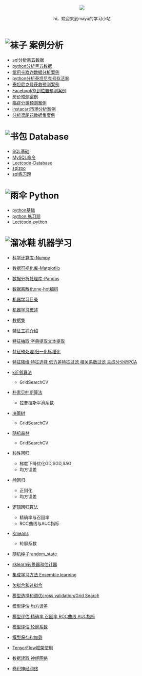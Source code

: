 

<br>

<div align="center">
    <br>
    <a href="https://github.com/mayu1031/CS_Notes"> <img src="https://raw.githubusercontent.com/mayu1031/CS_Notes/master/doc/others/icons/%E5%86%AC%E6%97%A5%E8%A3%85%E5%A4%87icon/%E8%80%B3%E7%BD%A9.png"></a>
     <br> <br>
    hi，欢迎来到mayu的学习小站
</div> 

<br/>


![袜子][6]  案例分析
======

- [sql分析黑五数据](https://zhuanlan.zhihu.com/p/54273292)
- [python分析黑五数据](https://github.com/mayu1031/CS_Notes/blob/master/doc/%E6%9C%BA%E5%99%A8%E5%AD%A6%E4%B9%A0/%E6%A1%88%E4%BE%8B%E5%88%86%E6%9E%90/%E9%BB%91%E8%89%B2%E6%98%9F%E6%9C%9F%E4%BA%94%E6%95%B0%E6%8D%AE%E5%88%86%E6%9E%90/%E9%BB%91%E8%89%B2%E6%98%9F%E6%9C%9F%E4%BA%94%E6%95%B0%E6%8D%AE%E5%88%86%E6%9E%90.md)
- [信用卡欺诈数据分析案例]()
- [python分析泰坦尼克号存活率](https://github.com/mayu1031/CS_Notes/blob/master/doc/%E6%9C%BA%E5%99%A8%E5%AD%A6%E4%B9%A0/%E6%A1%88%E4%BE%8B%E5%88%86%E6%9E%90/%E6%B3%B0%E5%A1%94%E5%B0%BC%E5%85%8B%E5%8F%B7/python%E5%88%86%E6%9E%90%E6%B3%B0%E5%9D%A6%E5%B0%BC%E5%85%8B%E5%8F%B7%E5%AD%98%E6%B4%BB.md)
- [泰坦尼克号获救预测案例](https://github.com/mayu1031/CS_Notes/blob/master/doc/%E6%9C%BA%E5%99%A8%E5%AD%A6%E4%B9%A0/%E6%A1%88%E4%BE%8B%E5%88%86%E6%9E%90/%E6%B3%B0%E5%A1%94%E5%B0%BC%E5%85%8B%E5%8F%B7/README.md)
- [Facebook签到位置预测案例](https://github.com/mayu1031/CS_Notes/blob/master/doc/%E6%9C%BA%E5%99%A8%E5%AD%A6%E4%B9%A0/%E6%A1%88%E4%BE%8B%E5%88%86%E6%9E%90/facebook%E7%AD%BE%E5%88%B0%E4%BD%8D%E7%BD%AE%E9%A2%84%E6%B5%8B.md)
- [房价预测案例](https://github.com/mayu1031/CS_Notes/blob/master/doc/%E6%9C%BA%E5%99%A8%E5%AD%A6%E4%B9%A0/%E6%A1%88%E4%BE%8B%E5%88%86%E6%9E%90/%E6%A1%88%E4%BE%8B%E6%B3%A2%E5%A3%AB%E9%A1%BF%E6%88%BF%E4%BB%B7%E9%A2%84%E6%B5%8B.md)
- [癌症分类预测案例](https://github.com/mayu1031/CS_Notes/blob/master/doc/%E6%9C%BA%E5%99%A8%E5%AD%A6%E4%B9%A0/%E6%A1%88%E4%BE%8B%E5%88%86%E6%9E%90/%E7%99%8C%E7%97%87%E5%88%86%E7%B1%BB%E9%A2%84%E6%B5%8B.md)
- [instacart市场分析案例](https://github.com/mayu1031/CS_Notes/blob/master/doc/%E6%9C%BA%E5%99%A8%E5%AD%A6%E4%B9%A0/%E6%A1%88%E4%BE%8B%E5%88%86%E6%9E%90/instacart%E5%B8%82%E5%9C%BA%E5%88%86%E6%9E%90.md)
- [分析鸢尾花数据集案例](https://github.com/mayu1031/CS_Notes/blob/master/doc/%E6%9C%BA%E5%99%A8%E5%AD%A6%E4%B9%A0/%E6%A1%88%E4%BE%8B%E5%88%86%E6%9E%90/%E5%88%86%E6%9E%90%E9%B8%A2%E5%B0%BE%E8%8A%B1%E6%95%B0%E6%8D%AE%E9%9B%86.md)


![书包][2]  Database
========
- [SQL基础](https://github.com/mayu1031/CS_Notes/blob/master/doc/sql/SQL_Note.md)
- [MySQL命令](https://github.com/mayu1031/CS_Notes/blob/master/doc/sql/MySQL%E5%91%BD%E4%BB%A4.md)
- [Leetcode-Database](https://github.com/mayu1031/CS_Notes/blob/master/doc/sql/LeetCode.md)
- [sqlzoo](https://github.com/mayu1031/CS_Notes/blob/master/doc/sql/zoosql.md)  
- [sql练习题]()


![雨伞][3]  Python
======

- [python基础](https://github.com/mayu1031/CS_Notes/blob/master/doc/python/python_note/readme.md)
- [python 练习题](https://github.com/mayu1031/CS_Notes/tree/master/doc/python/python_note)
- [Leetcode-python](https://github.com/mayu1031/CS_Notes/blob/master/doc/python/leecode/readme.md)



![溜冰鞋][5]  机器学习
======
- [科学计算库-Numpy](https://github.com/mayu1031/CS_Notes/blob/master/doc/%E6%9C%BA%E5%99%A8%E5%AD%A6%E4%B9%A0/python%E7%A7%91%E5%AD%A6%E8%AE%A1%E7%AE%97%E5%BA%93-Numpy/Numpy.md)
- [数据可视化库-Matplotlib](https://github.com/mayu1031/CS_Notes/blob/master/doc/%E6%9C%BA%E5%99%A8%E5%AD%A6%E4%B9%A0/python%E6%95%B0%E6%8D%AE%E5%8F%AF%E8%A7%86%E5%8C%96%E5%BA%93-Matplotlib/Matplotlib.md)
- [数据分析处理库-Pandas](https://github.com/mayu1031/CS_Notes/blob/master/doc/%E6%9C%BA%E5%99%A8%E5%AD%A6%E4%B9%A0/python%E6%95%B0%E6%8D%AE%E5%88%86%E6%9E%90%E5%A4%84%E7%90%86%E5%BA%93-Pandas/Pandas.md)
- [数据离散化one-hot编码](https://github.com/mayu1031/CS_Notes/blob/master/doc/%E6%9C%BA%E5%99%A8%E5%AD%A6%E4%B9%A0/python%E6%95%B0%E6%8D%AE%E5%88%86%E6%9E%90%E5%A4%84%E7%90%86%E5%BA%93-Pandas/%E6%95%B0%E6%8D%AE%E7%A6%BB%E6%95%A3%E5%8C%96one-hot%E7%BC%96%E7%A0%81.md)
- [机器学习目录](https://github.com/mayu1031/CS_Notes/blob/master/doc/%E6%9C%BA%E5%99%A8%E5%AD%A6%E4%B9%A0/%E6%9C%BA%E5%99%A8%E5%AD%A6%E4%B9%A0%E7%9B%AE%E5%BD%95/%E7%9B%AE%E5%BD%95.md)
- [机器学习概述](https://github.com/mayu1031/CS_Notes/blob/master/doc/机器学习/机器学习概述/机器学习概述.md)
- [数据集](https://github.com/mayu1031/CS_Notes/blob/master/doc/%E6%9C%BA%E5%99%A8%E5%AD%A6%E4%B9%A0/%E6%95%B0%E6%8D%AE%E9%9B%86.md)
- [特征工程介绍](https://github.com/mayu1031/CS_Notes/blob/master/doc/%E6%9C%BA%E5%99%A8%E5%AD%A6%E4%B9%A0/%E7%89%B9%E5%BE%81%E5%B7%A5%E7%A8%8B%E4%BB%8B%E7%BB%8D/%E7%89%B9%E5%BE%81%E5%B7%A5%E7%A8%8B%E4%BB%8B%E7%BB%8D.md)
- [特征抽取:字典提取文本提取](https://github.com/mayu1031/CS_Notes/blob/master/doc/%E6%9C%BA%E5%99%A8%E5%AD%A6%E4%B9%A0/%E7%89%B9%E5%BE%81%E6%8A%BD%E5%8F%96/%E7%89%B9%E5%BE%81%E6%8A%BD%E5%8F%96.md)
- [特征预处理:归一化标准化](https://github.com/mayu1031/CS_Notes/blob/master/doc/%E6%9C%BA%E5%99%A8%E5%AD%A6%E4%B9%A0/%E7%89%B9%E5%BE%81%E9%A2%84%E5%A4%84%E7%90%86/%E7%89%B9%E5%BE%81%E9%A2%84%E5%A4%84%E7%90%86.md)
- [特征降维:特征选择 低方差特征过滤 相关系数过滤 主成分分析PCA](https://github.com/mayu1031/CS_Notes/blob/master/doc/%E6%9C%BA%E5%99%A8%E5%AD%A6%E4%B9%A0/%E7%89%B9%E5%BE%81%E9%99%8D%E7%BB%B4PCA/%E7%89%B9%E5%BE%81%E9%99%8D%E7%BB%B4.md)
- [k近邻算法](https://github.com/mayu1031/CS_Notes/blob/master/doc/%E6%9C%BA%E5%99%A8%E5%AD%A6%E4%B9%A0/k%E8%BF%91%E9%82%BB/k-%E8%BF%91%E9%82%BB%E7%AE%97%E6%B3%95%20KNN%E7%AE%97%E6%B3%95.md)
    - GridSearchCV
- [朴素贝叶斯算法](https://github.com/mayu1031/CS_Notes/blob/master/doc/%E6%9C%BA%E5%99%A8%E5%AD%A6%E4%B9%A0/%E6%9C%B4%E7%B4%A0%E8%B4%9D%E5%8F%B6%E6%96%AF%E7%AE%97%E6%B3%95/%E6%9C%B4%E7%B4%A0%E8%B4%9D%E5%8F%B6%E6%96%AF%E7%AE%97%E6%B3%95.md)
    - 拉普拉斯平滑系数
- [决策树](https://github.com/mayu1031/CS_Notes/blob/master/doc/%E6%9C%BA%E5%99%A8%E5%AD%A6%E4%B9%A0/%E5%86%B3%E7%AD%96%E6%A0%91/%E5%86%B3%E7%AD%96%E6%A0%91.md)
    - GridSearchCV
- [随机森林](https://github.com/mayu1031/CS_Notes/blob/master/doc/%E6%9C%BA%E5%99%A8%E5%AD%A6%E4%B9%A0/%E9%9A%8F%E6%9C%BA%E6%A3%AE%E6%9E%97/%E9%9A%8F%E6%9C%BA%E6%A3%AE%E6%9E%97.md) 
    - GridSearchCV
- [线性回归](https://github.com/mayu1031/CS_Notes/blob/master/doc/%E6%9C%BA%E5%99%A8%E5%AD%A6%E4%B9%A0/%E7%BA%BF%E6%80%A7%E5%9B%9E%E5%BD%92/%E7%BA%BF%E6%80%A7%E5%9B%9E%E5%BD%92.md)  
    - 梯度下降优化GD,SGD,SAG
    - 均方误差   
- [岭回归](https://github.com/mayu1031/CS_Notes/blob/master/doc/%E6%9C%BA%E5%99%A8%E5%AD%A6%E4%B9%A0/%E5%B2%AD%E5%9B%9E%E5%BD%92/%E5%B2%AD%E5%9B%9E%E5%BD%92.md)
    - 正则化
    - 均方误差
- [逻辑回归算法](https://github.com/mayu1031/CS_Notes/blob/master/doc/%E6%9C%BA%E5%99%A8%E5%AD%A6%E4%B9%A0/%E9%80%BB%E8%BE%91%E5%9B%9E%E5%BD%92/%E9%80%BB%E8%BE%91%E5%9B%9E%E5%BD%92%E4%B8%8E%E4%BA%8C%E5%88%86%E7%B1%BB.md)
    - 精确率与召回率
    - ROC曲线与AUC指标
- [Kmeans](https://github.com/mayu1031/CS_Notes/blob/master/doc/%E6%9C%BA%E5%99%A8%E5%AD%A6%E4%B9%A0/%E8%81%9A%E7%B1%BB/kmeans.md)
    - 轮廓系数
- [随机种子random_state](https://github.com/mayu1031/CS_Notes/blob/master/doc/%E6%9C%BA%E5%99%A8%E5%AD%A6%E4%B9%A0/%E5%85%B3%E4%BA%8Epython%E4%B8%AD%E7%9A%84%E9%9A%8F%E6%9C%BA%E7%A7%8D%E5%AD%90random_state.md)
- [sklearn转换器和估计器](https://github.com/mayu1031/CS_Notes/blob/master/doc/%E6%9C%BA%E5%99%A8%E5%AD%A6%E4%B9%A0/sklearn%E8%BD%AC%E6%8D%A2%E5%99%A8%E5%92%8C%E4%BC%B0%E8%AE%A1%E5%99%A8.md)
- [集成学习方法 Ensemble learning](https://github.com/mayu1031/CS_Notes/blob/master/doc/%E6%9C%BA%E5%99%A8%E5%AD%A6%E4%B9%A0/%E9%9B%86%E6%88%90%E5%AD%A6%E4%B9%A0%E6%96%B9%E6%B3%95%20Ensemble%20learning.md)
- [欠拟合和过拟合](https://github.com/mayu1031/CS_Notes/blob/master/doc/%E6%9C%BA%E5%99%A8%E5%AD%A6%E4%B9%A0/%E6%AC%A0%E6%8B%9F%E5%90%88%E5%92%8C%E8%BF%87%E6%8B%9F%E5%90%88.md)
- [模型选择和调优cross validation/Grid Search](https://github.com/mayu1031/CS_Notes/blob/master/doc/%E6%9C%BA%E5%99%A8%E5%AD%A6%E4%B9%A0/%E6%A8%A1%E5%9E%8B%E9%80%89%E6%8B%A9%E5%92%8C%E8%B0%83%E4%BC%98.md)
- [模型评估:均方误差](https://github.com/mayu1031/CS_Notes/blob/master/doc/%E6%9C%BA%E5%99%A8%E5%AD%A6%E4%B9%A0/%E6%A8%A1%E5%9E%8B%E8%AF%84%E4%BC%B0%E5%9D%87%E6%96%B9%E8%AF%AF%E5%B7%AE.md)
- [模型评估:精确率 召回率 ROC曲线 AUC指标](https://github.com/mayu1031/CS_Notes/blob/master/doc/%E6%9C%BA%E5%99%A8%E5%AD%A6%E4%B9%A0/%E7%B2%BE%E7%A1%AE%E7%8E%87%20%E5%8F%AC%E5%9B%9E%E7%8E%87%20%20ROC%E6%9B%B2%E7%BA%BF%20AUC%E6%8C%87%E6%A0%87.md)
- [模型评估:轮廓系数](https://github.com/mayu1031/CS_Notes/blob/master/doc/%E6%9C%BA%E5%99%A8%E5%AD%A6%E4%B9%A0/%E6%A8%A1%E5%9E%8B%E8%AF%84%E4%BC%B0%E8%BD%AE%E5%BB%93%E7%B3%BB%E6%95%B0.md)
- [模型保存和加载](https://github.com/mayu1031/CS_Notes/blob/master/doc/%E6%9C%BA%E5%99%A8%E5%AD%A6%E4%B9%A0/%E6%A8%A1%E5%9E%8B%E4%BF%9D%E5%AD%98%E5%92%8C%E5%8A%A0%E8%BD%BD.md)
- [TensorFlow框架使用](https://github.com/mayu1031/CS_Notes/tree/master/doc/%E6%9C%BA%E5%99%A8%E5%AD%A6%E4%B9%A0/TensorFlow%E6%A1%86%E6%9E%B6%E4%BD%BF%E7%94%A8)
- [数据读取 神经网络](https://github.com/mayu1031/CS_Notes/tree/master/doc/%E6%9C%BA%E5%99%A8%E5%AD%A6%E4%B9%A0/%E6%95%B0%E6%8D%AE%E8%AF%BB%E5%8F%96%20%E7%A5%9E%E7%BB%8F%E7%BD%91%E7%BB%9C)
- [卷积神经网络](https://github.com/mayu1031/CS_Notes/tree/master/doc/%E6%9C%BA%E5%99%A8%E5%AD%A6%E4%B9%A0/%E5%8D%B7%E7%A7%AF%E7%A5%9E%E7%BB%8F%E7%BD%91%E7%BB%9C)





  [1]: https://raw.githubusercontent.com/mayu1031/CS_Notes/master/doc/others/icons/%E5%86%AC%E6%97%A5%E8%A3%85%E5%A4%87icon/%E8%80%B3%E7%BD%A9.png
  [2]: https://raw.githubusercontent.com/mayu1031/CS_Notes/master/doc/others/icons/%E5%86%AC%E6%97%A5%E8%A3%85%E5%A4%87icon/%E4%B9%A6%E5%8C%85.png
  [3]: https://raw.githubusercontent.com/mayu1031/CS_Notes/master/doc/others/icons/%E5%86%AC%E6%97%A5%E8%A3%85%E5%A4%87icon/%E9%9B%A8%E4%BC%9E3.png

  [4]:
https://raw.githubusercontent.com/mayu1031/CS_Notes/master/doc/others/icons/%E5%86%AC%E6%97%A5%E8%A3%85%E5%A4%87icon/%E7%9F%AD%E6%A3%89%E8%A2%84.png
  [5]: https://raw.githubusercontent.com/mayu1031/CS_Notes/master/doc/others/icons/%E5%86%AC%E6%97%A5%E8%A3%85%E5%A4%87icon/%E6%BA%9C%E5%86%B0%E9%9E%8B2.png
  
  [6]: 
  https://raw.githubusercontent.com/mayu1031/CS_Notes/master/doc/others/icons/%E5%86%AC%E6%97%A5%E8%A3%85%E5%A4%87icon/%E8%A2%9C%E5%AD%90.png

